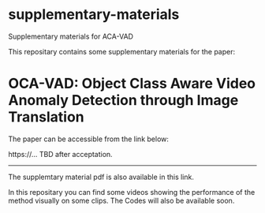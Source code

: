 # supplementary-materials
Supplementary materials for ACA-VAD

This repositary contains some supplementary materials for the paper:

# OCA-VAD: Object Class Aware Video Anomaly Detection through Image Translation

The paper can be accessible from the link below:

https://... TBD after acceptation.

*****
The supplemtary material pdf is also available in this link.

In this repositary you can find some videos showing the performance of the method visually on some clips. The Codes will also be available soon.

